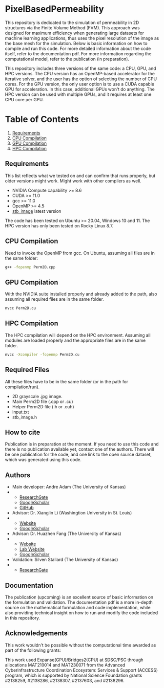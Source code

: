 # PixelBasedPermeability
This repository is dedicated to the simulation of permeability in 2D structures via the Finite Volume Method (FVM). This approach was designed for maximum efficiency when generating large datasets for machine learning applications, thus uses the pixel resolution of the image as the base mesh for the simulation. Below is basic information on how to compile and run this code. For more detailed information about the code itself, refer to the documentation pdf. For more information regarding the computational model, refer to the publication (in preparation).

This repository includes three versions of the same code: a CPU, GPU, and HPC versions. The CPU version has an OpenMP-based accelerator for the iterative solver, and the user has the option of selecting the number of CPU cores. For the GPU version, the only user option is to use a CUDA capable GPU for acceleration. In this case, additional GPUs won't do anything. The HPC version can be used with multiple GPUs, and it requires at least one CPU core per GPU.

# Table of Contents

1. [Requirements](#requirements)
2. [CPU Compilation](#cpu-compilation)
3. [GPU Compilation](#gpu-compilation)
4. [HPC Compilation](#hpc-compilation)

## Requirements

This list reflects what we tested on and can confirm that runs properly, but older versions might work. Might work with other compilers as well.
- NVIDIA Compute capability >= 8.6
- CUDA >= 11.0
- gcc >= 11.0
- OpenMP >= 4.5
- [stb_image](https://github.com/nothings/stb) latest version

The code has been tested on Ubuntu >= 20.04, Windows 10 and 11. The HPC version has only been tested on Rocky Linux 8.7.

## CPU Compilation

Need to invoke the OpenMP from gcc. On Ubuntu, assuming all files are in the same folder:

```bash
g++ -fopenmp Perm2D.cpp
```
## GPU Compilation

With the NVIDIA suite installed properly and already added to the path, also assuming all required files are in the same folder.

```bash
nvcc Perm2D.cu
```
## HPC Compilation

The HPC compilation will depend on the HPC environment. Assuming all modules are loaded properly and the appropriate files are in the same folder.

```bash
nvcc -Xcompiler -fopenmp Perm2D.cu
```
## Required Files

All these files have to be in the same folder (or in the path for compilation/run).

- 2D grayscale .jpg image.
- Main Perm2D file (.cpp or .cu)
- Helper Perm2D file (.h or .cuh)
- input.txt
- stb_image.h

## How to cite

Publication is in preparation at the moment. If you need to use this code and there is no publication available yet, contact one of the authors. There will be one publication for the code, and one link to the open source dataset, which was generated using this code.

## Authors

- Main developer: Andre Adam (The University of Kansas)
- - [ResearchGate](https://www.researchgate.net/profile/Andre-Adam-2)
  - [GoogleScholar](https://scholar.google.com/citations?hl=en&user=aP_rDkMAAAAJ)
  - [GitHub](https://github.com/adama-wzr)
- Advisor: Dr. Xianglin Li (Washingtion University in St. Louis)
- - [Website](https://xianglinli.wixsite.com/mysite)
  - [GoogleScholar](https://scholar.google.com/citations?user=8y0Vd8cAAAAJ&hl=en)
- Advisor: Dr. Huazhen Fang (The University of Kansas)
- - [Website](https://fang.ku.edu/)
  - [Lab Website](https://www.issl.space/)
  - [GoogleScholar](https://scholar.google.com/citations?user=3m7Yd4YAAAAJ&hl=en)
- Validation: Silven Stallard (The University of Kansas)
- - [ResearchGate](https://www.researchgate.net/profile/Silven_Stallard)

## Documentation

The publication (upcoming) is an excellent source of basic information on the formulation and validation. The documentation pdf is a more in-depth source on the mathematical formulation and code implementation, while also providing technical insight on how to run and modify the code included in this repository.

## Acknowledgements

This work wouldn't be possible without the computational time awarded as part of the following grants:

This work used Expanse(GPU)/Bridges2(CPU) at SDSC/PSC through allocations MAT210014 and MAT230071 from the Advanced Cyberinfrastructure Coordination Ecosystem: Services & Support (ACCESS) program, which is supported by National Science Foundation grants #2138259, #2138286, #2138307, #2137603, and #2138296.

